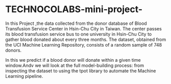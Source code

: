# TECHNOCOLABS-mini-project-
In this Project ,the data collected from the donor database of Blood Transfusion Service Center in Hsin-Chu City in Taiwan. The center passes its blood transfusion service bus to one university in Hsin-Chu City to gather blood donated about every three months. The dataset, obtained from the UCI Machine Learning Repository, consists of a random sample of 748 donors.

In this we predict if a blood donor will donate within a given time window.Andv we will  look at the full model-building process: from inspecting the dataset to using the tpot library to automate the Machine Learning pipeline.
